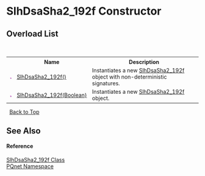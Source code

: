 # SlhDsaSha2_192f Constructor 
 


## Overload List
&nbsp;<table><tr><th></th><th>Name</th><th>Description</th></tr><tr><td>![Public method](media/pubmethod.gif "Public method")</td><td><a href="9e65666f-29ad-3771-6049-39366f2e2c20">SlhDsaSha2_192f()</a></td><td>
Instantiates a new <a href="eec4cf39-ff4f-6cc7-f3bc-51695139eae3">SlhDsaSha2_192f</a> object with non-deterministic signatures.</td></tr><tr><td>![Public method](media/pubmethod.gif "Public method")</td><td><a href="dd729550-623c-1cc6-15e4-782e42d67036">SlhDsaSha2_192f(Boolean)</a></td><td>
Instantiates a new <a href="eec4cf39-ff4f-6cc7-f3bc-51695139eae3">SlhDsaSha2_192f</a> object.</td></tr></table>&nbsp;
<a href="#slhdsasha2_192f-constructor">Back to Top</a>

## See Also


#### Reference
<a href="eec4cf39-ff4f-6cc7-f3bc-51695139eae3">SlhDsaSha2_192f Class</a><br /><a href="fc4f881f-e121-9cf0-ed49-65bf6b5a005d">PQnet Namespace</a><br />